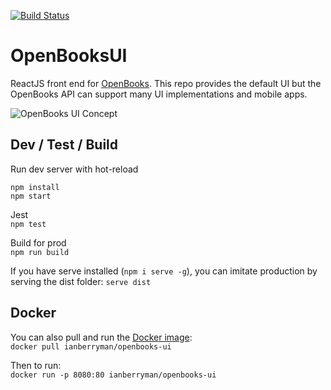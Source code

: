 [![Build Status](https://travis-ci.com/berryman17/OpenBooksUI.svg?branch=master)](https://travis-ci.com/berryman17/OpenBooksUI)

# OpenBooksUI
ReactJS front end for [OpenBooks](https://github.com/berryman17/OpenBooks). This repo provides the default UI but the OpenBooks API can support many UI implementations and mobile apps.

![OpenBooks UI Concept](https://i.ibb.co/LJSfsn1/Open-Books-concept-01-25-2020.png "OpenBooks UI Concept")


## Dev / Test / Build


Run dev server with hot-reload <br/>
```
npm install
npm start
```

Jest <br/>
`npm test`

Build for prod <br/>
`npm run build`

If you have serve installed (`npm i serve -g`), you can imitate production by serving the dist folder:
`serve dist` 

## Docker
You can also pull and run the [Docker image](https://hub.docker.com/r/ianberryman/openbooks-ui): <br/>
`docker pull ianberryman/openbooks-ui`

Then to run: <br/>
`docker run -p 8080:80 ianberryman/openbooks-ui`
